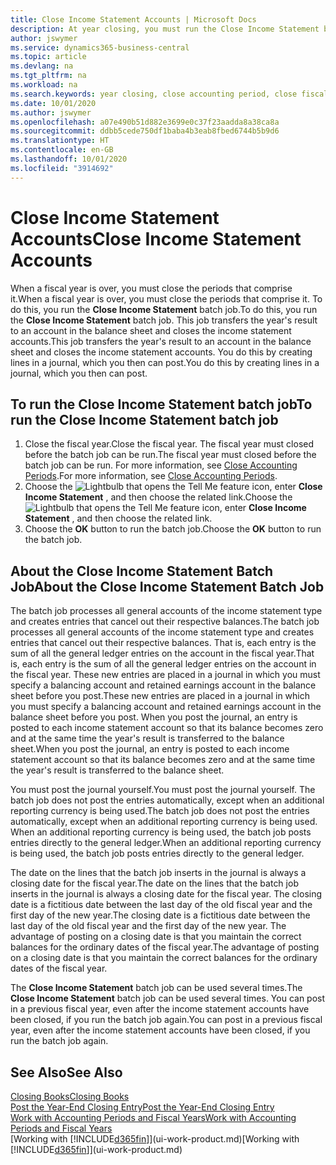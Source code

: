 ```yaml
---
title: Close Income Statement Accounts | Microsoft Docs
description: At year closing, you must run the Close Income Statement batch job to close the accounting periods that make up the fiscal year.
author: jswymer
ms.service: dynamics365-business-central
ms.topic: article
ms.devlang: na
ms.tgt_pltfrm: na
ms.workload: na
ms.search.keywords: year closing, close accounting period, close fiscal year, bank account detailed trial balance
ms.date: 10/01/2020
ms.author: jswymer
ms.openlocfilehash: a07e490b51d882e3699e0c37f23aadda8a38ca8a
ms.sourcegitcommit: ddbb5cede750df1baba4b3eab8fbed6744b5b9d6
ms.translationtype: HT
ms.contentlocale: en-GB
ms.lasthandoff: 10/01/2020
ms.locfileid: "3914692"
---
```

# <a name="close-income-statement-accounts"></a><span data-ttu-id="fb35c-103">Close Income Statement Accounts</span><span class="sxs-lookup"><span data-stu-id="fb35c-103">Close Income Statement Accounts</span></span>
<span data-ttu-id="fb35c-104">When a fiscal year is over, you must close the periods that comprise it.</span><span class="sxs-lookup"><span data-stu-id="fb35c-104">When a fiscal year is over, you must close the periods that comprise it.</span></span> <span data-ttu-id="fb35c-105">To do this, you run the **Close Income Statement** batch job.</span><span class="sxs-lookup"><span data-stu-id="fb35c-105">To do this, you run the **Close Income Statement** batch job.</span></span> <span data-ttu-id="fb35c-106">This job transfers the year's result to an account in the balance sheet and closes the income statement accounts.</span><span class="sxs-lookup"><span data-stu-id="fb35c-106">This job transfers the year's result to an account in the balance sheet and closes the income statement accounts.</span></span> <span data-ttu-id="fb35c-107">You do this by creating lines in a journal, which you then can post.</span><span class="sxs-lookup"><span data-stu-id="fb35c-107">You do this by creating lines in a journal, which you then can post.</span></span>

## <a name="to-run-the-close-income-statement-batch-job"></a><span data-ttu-id="fb35c-108">To run the Close Income Statement batch job</span><span class="sxs-lookup"><span data-stu-id="fb35c-108">To run the Close Income Statement batch job</span></span>
1. <span data-ttu-id="fb35c-109">Close the fiscal year.</span><span class="sxs-lookup"><span data-stu-id="fb35c-109">Close the fiscal year.</span></span> <span data-ttu-id="fb35c-110">The fiscal year must closed before the batch job can be run.</span><span class="sxs-lookup"><span data-stu-id="fb35c-110">The fiscal year must closed before the batch job can be run.</span></span> <span data-ttu-id="fb35c-111">For more information, see [Close Accounting Periods](year-close-account-periods.md).</span><span class="sxs-lookup"><span data-stu-id="fb35c-111">For more information, see [Close Accounting Periods](year-close-account-periods.md).</span></span>
2. <span data-ttu-id="fb35c-112">Choose the ![Lightbulb that opens the Tell Me feature](media/ui-search/search_small.png "Tell me what you want to do") icon, enter **Close Income Statement** , and then choose the related link.</span><span class="sxs-lookup"><span data-stu-id="fb35c-112">Choose the ![Lightbulb that opens the Tell Me feature](media/ui-search/search_small.png "Tell me what you want to do") icon, enter **Close Income Statement** , and then choose the related link.</span></span>
3. <span data-ttu-id="fb35c-113">Choose the **OK** button to run the batch job.</span><span class="sxs-lookup"><span data-stu-id="fb35c-113">Choose the **OK** button to run the batch job.</span></span>

## <a name="about-the-close-income-statement-batch-job"></a><span data-ttu-id="fb35c-114">About the Close Income Statement Batch Job</span><span class="sxs-lookup"><span data-stu-id="fb35c-114">About the Close Income Statement Batch Job</span></span>
<span data-ttu-id="fb35c-115">The batch job processes all general accounts of the income statement type and creates entries that cancel out their respective balances.</span><span class="sxs-lookup"><span data-stu-id="fb35c-115">The batch job processes all general accounts of the income statement type and creates entries that cancel out their respective balances.</span></span> <span data-ttu-id="fb35c-116">That is, each entry is the sum of all the general ledger entries on the account in the fiscal year.</span><span class="sxs-lookup"><span data-stu-id="fb35c-116">That is, each entry is the sum of all the general ledger entries on the account in the fiscal year.</span></span> <span data-ttu-id="fb35c-117">These new entries are placed in a journal in which you must specify a balancing account and retained earnings account in the balance sheet before you post.</span><span class="sxs-lookup"><span data-stu-id="fb35c-117">These new entries are placed in a journal in which you must specify a balancing account and retained earnings account in the balance sheet before you post.</span></span> <span data-ttu-id="fb35c-118">When you post the journal, an entry is posted to each income statement account so that its balance becomes zero and at the same time the year's result is transferred to the balance sheet.</span><span class="sxs-lookup"><span data-stu-id="fb35c-118">When you post the journal, an entry is posted to each income statement account so that its balance becomes zero and at the same time the year's result is transferred to the balance sheet.</span></span>

<span data-ttu-id="fb35c-119">You must post the journal yourself.</span><span class="sxs-lookup"><span data-stu-id="fb35c-119">You must post the journal yourself.</span></span> <span data-ttu-id="fb35c-120">The batch job does not post the entries automatically, except when an additional reporting currency is being used.</span><span class="sxs-lookup"><span data-stu-id="fb35c-120">The batch job does not post the entries automatically, except when an additional reporting currency is being used.</span></span> <span data-ttu-id="fb35c-121">When an additional reporting currency is being used, the batch job posts entries directly to the general ledger.</span><span class="sxs-lookup"><span data-stu-id="fb35c-121">When an additional reporting currency is being used, the batch job posts entries directly to the general ledger.</span></span>

<span data-ttu-id="fb35c-122">The date on the lines that the batch job inserts in the journal is always a closing date for the fiscal year.</span><span class="sxs-lookup"><span data-stu-id="fb35c-122">The date on the lines that the batch job inserts in the journal is always a closing date for the fiscal year.</span></span> <span data-ttu-id="fb35c-123">The closing date is a fictitious date between the last day of the old fiscal year and the first day of the new year.</span><span class="sxs-lookup"><span data-stu-id="fb35c-123">The closing date is a fictitious date between the last day of the old fiscal year and the first day of the new year.</span></span> <span data-ttu-id="fb35c-124">The advantage of posting on a closing date is that you maintain the correct balances for the ordinary dates of the fiscal year.</span><span class="sxs-lookup"><span data-stu-id="fb35c-124">The advantage of posting on a closing date is that you maintain the correct balances for the ordinary dates of the fiscal year.</span></span>

<span data-ttu-id="fb35c-125">The **Close Income Statement** batch job can be used several times.</span><span class="sxs-lookup"><span data-stu-id="fb35c-125">The **Close Income Statement** batch job can be used several times.</span></span> <span data-ttu-id="fb35c-126">You can post in a previous fiscal year, even after the income statement accounts have been closed, if you run the batch job again.</span><span class="sxs-lookup"><span data-stu-id="fb35c-126">You can post in a previous fiscal year, even after the income statement accounts have been closed, if you run the batch job again.</span></span>

## <a name="see-also"></a><span data-ttu-id="fb35c-127">See Also</span><span class="sxs-lookup"><span data-stu-id="fb35c-127">See Also</span></span>

[<span data-ttu-id="fb35c-128">Closing Books</span><span class="sxs-lookup"><span data-stu-id="fb35c-128">Closing Books</span></span>](year-close-books.md)  
[<span data-ttu-id="fb35c-129">Post the Year-End Closing Entry</span><span class="sxs-lookup"><span data-stu-id="fb35c-129">Post the Year-End Closing Entry</span></span>](year-how-post-year-end-close-entry.md)  
[<span data-ttu-id="fb35c-130">Work with Accounting Periods and Fiscal Years</span><span class="sxs-lookup"><span data-stu-id="fb35c-130">Work with Accounting Periods and Fiscal Years</span></span>](finance-accounting-periods-and-fiscal-years.md)  
<span data-ttu-id="fb35c-131">[Working with [!INCLUDE[d365fin](includes/d365fin_md.md)]](ui-work-product.md)</span><span class="sxs-lookup"><span data-stu-id="fb35c-131">[Working with [!INCLUDE[d365fin](includes/d365fin_md.md)]](ui-work-product.md)</span></span>
